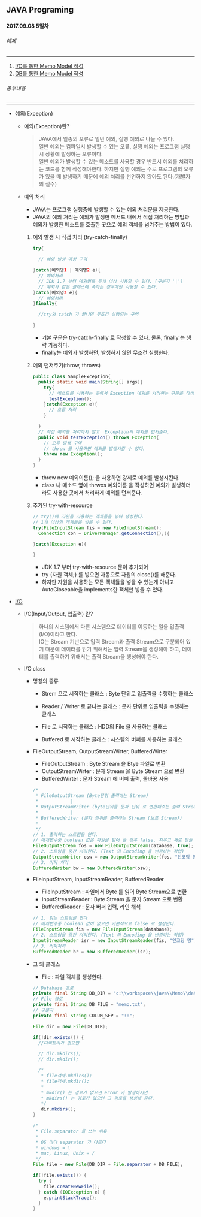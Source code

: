 JAVA Programing
----------------------------------------------------
#### 2017.09.08 5일차

###### 예제
____________________________________________________

  1. [I/O를 통한 Memo Model 작성](https://github.com/Hooooong/DAY5_Memo/blob/master/src/Model.java)
  2. [DB를 통한 Memo Model 작성](https://github.com/Hooooong/DAY5_Memo/blob/master/src/ModelWithDB.java)

###### 공부내용
____________________________________________________
  - 예외(Exception)

    - 예외(Exception)란?
      > JAVA에서 일종의 오류로 일반 예외, 실행 예외로 나눌 수 있다.<br>일반 예외는 컴파일시 발생할 수 있는 오류, 실행 예외는 프로그램 실행시 상황에 발생하는 오류이다.<br>일반 예외가 발생할 수 있는 메소드를 사용할 경우 반드시 예외를 처리하는 코드를 함께 작성해야한다. 하지만 실행 예외는 주로 프로그램의 오류가 있을 때 발생하기 때문에 예외 처리를 선언하지 않아도 된다.(개발자의 실수)

    - 예외 처리

      - JAVA는 프로그램 실행중에 발생할 수 있는 예외 처리문을 제공한다.
      - JAVA의 예외 처리는 예외가 발생한 메서드 내에서 직접 처리하는 방법과 예외가 발생한 메소드를 호출한 곳으로 예외 객체를 넘겨주는 방법이 있다.

      1. 예외 발생 시 직접 처리 (try-catch-finally)

            ```java
            try{

              // 예외 발생 예상 구역

            }catch(예외명1 | 예외명2 e){
              // 예외처리
              // JDK 1.7 부터 예외명를 두개 이상 사용할 수 있다. (구분자 '|')
              // 예외가 같은 클래스에 속하는 경우에만 사용할 수 있다.
            }catch(예외명3 e){
              // 예외처리
            }finally{

              //try와 catch 가 끝나면 무조건 실행되는 구역

            }
            ```

            - 기본 구문은 try-catch-finally 로 작성할 수 있다. 물론, finally 는 생략 가능하다.
            - finally는 예외가 발생하던, 발생하지 않던 무조건 실행한다.

      2. 예외 던저주기(throw, throws)

            ```java
            public class SampleException{
              public static void main(String[] args){
                try{
                  // 메소드를 사용하는 곳에서 Exception 예외를 처리하는 구문을 작성한다.
                  testException();
                }catch(Exception e){
                  // 오류 처리
                }

              }
              // 직접 예외를 처리하지 않고  Exception의 예외를 던저준다.
              public void testException() throws Exception{
                // 오류 발생 구역
                // throw 를 사용하면 예외를 발생시킬 수 있다.
                throw new Exception();
              }
            }
            ```

            - throw new 예외이름(); 을 사용하면 강제로 예외를 발생시킨다.
            - class 나 메소드 옆에 thrwos 예외이름 을 작성하면 예외가 발생하더라도 사용한 곳에서 처리하게 예외를 던저준다.

      3. 추가된 try-with-resource

          ```java
          // try()에 자원을 사용하는 객체들을 넣어 생성한다.
          // 1개 이상의 객체들을 넣을 수 있다.
          try(FileInputStream fis = new FileInputStream();
            Connection con = DriverManager.getConnection();){

          }catch(Exception e){

          }
          ```

          - JDK 1.7 부터 try-with-resource 문이 추가되어
          - try {자원 객체;} 를 넣으면 자동으로 자원의 close()를 해준다.
          - 하지만 자원을 사용하는 모든 객체들을 넣을 수 있는게 아니고 AutoCloseable을 implements한 객체만 넣을 수 있다.

  - [I/O](https://github.com/Hooooong/DAY5_Memo/blob/master/pdf/012_FileIO_NIO.pdf)

      - I/O(Input/Output, 입출력) 란?

          > 하나의 시스템에서 다른 시스템으로 데이터를 이동하는 일을 입출력(I/O)이라고 한다.
          <br> IO는 Stream 기반으로 입력 Stream과 출력 Stream으로 구분되어 있기 때문에 데이터를 읽기 위해서는 입력 Stream을 생성해야 하고, 데이터를 출력하기 위해서는 출력 Stream을 생성해야 한다.

      - I/O class

          - 명칭의 종류

              - Strem 으로 시작하는 클래스 : Byte 단위로 입출력을 수행하는 클래스

              - Reader / Writer 로 끝나는 클래스 : 문자 단위로 입출력을 수행하는 클래스

              - File 로 시작하는 클래스 : HDD의 File 을 사용하는 클래스

              - Buffered 로 시작하는 클래스 : 시스템의 버퍼를 사용하는 클래스

          - FileOutputStream, OutputStreamWirter, BufferedWirter

              - FileOutputStream : Byte Stream 을 Btye 파일로 변환
              - OutputStreamWirter : 문자 Stream 을 Byte Stream 으로 변환
              - BufferedWirter : 문자 Stream 에 버퍼 출력, 줄바꿈 사용

              ```java
              /*
               * FileOutputStream (Byte단위 출력하는 Stream)
               *  			|
               * OutputStreamWriter (byte단위를 문자 단위 로 변환해주는 출력 Stream )
               *  			|
               * BufferedWriter (문자 단위를 출력하는 Stream (보조 Stream))
               *
               */
              // 1. 출력하는 스트림을 연다.
              // 매개변수중 boolean 값은 파일을 덮어 쓸 경우 false, 지우고 새로 만들 경우 true 로 한다.
              FileOutputStream fos = new FileOutputStream(database, true);
              // 2. 스트림을 중간 처리한다. (Text 의 Encoding 을 변경하는 작업)
              OutputStreamWriter osw = new OutputStreamWriter(fos, "인코딩 명");
              // 3. 버퍼 처리
              BufferedWriter bw = new BufferedWriter(osw);
              ```

          - FileInputStream, InputStreamReader, BufferedReader

              - FileInputStream : 파일에서 Byte 를 읽어 Byte Stream으로 변환
              - InputStreamReader :  Byte Stream 을 문자 Stream 으로 변환
              - BufferedReader : 문자 버퍼 입력, 라인 해석

              ```java
              // 1. 읽는 스트림을 연다
              // 매개변수중 boolean 값이 없으면 기본적으로 false 로 설정된다.
              FileInputStream fis = new FileInputStream(database);
              // 2. 스트림을 중간 처리한다. (Text 의 Encoding 을 변경하는 작업)
              InputStreamReader isr = new InputStreamReader(fis, "인코딩 명");
              // 3. 버퍼처리
              BufferedReader br = new BufferedReader(isr);
              ```

          - 그 외 클래스

              - File : 파일 객체를 생성한다.

              ```java
              // Database 경로
              private final String DB_DIR = "c:\\workspace\\java\\Memo\\database";
              // File 경로
              private final String DB_FILE = "memo.txt";
              // 구분자
              private final String COLUM_SEP = "::";

              File dir = new File(DB_DIR);

              if(!dir.exists()) {
                //디렉토리가 없으면

                // dir.mkdirs();
                // dir.mkdir();

                /*
                 * file객체.mkdirs();
                 * file객체.mkdir();
                 *
                 * mkdir() 는 경로가 없으면 error 가 발생하지만
                 * mkdirs() 는 경로가 없으면 그 경로를 생성해 준다.
                 */
                 dir.mkdirs();
              }

              /*
               * File.separator 를 쓰는 이유
               *
               * OS 마다 separator 가 다르다
               * windows = \
               * mac, Linux, Unix = /
               */
              File file = new File(DB_DIR + File.separator + DB_FILE);

              if(!file.exists()) {
                try {
                  file.createNewFile();
                } catch (IOException e) {
                  e.printStackTrace();
                }
              }

              ```
